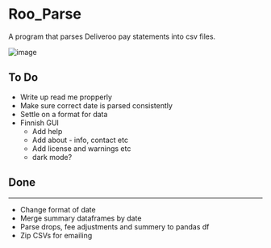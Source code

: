 # Roo_Parse

A program that parses Deliveroo pay statements into csv files.

![image](https://i.imgur.com/w2aJVEB.png)

## To Do
* Write up read me propperly
* Make sure correct date is parsed consistently 
* Settle on a format for data
* Finnish GUI
    * Add help 
    * Add about - info, contact etc
    * Add license and warnings etc
    * dark mode?

## Done
****************************

* Change format of date
* Merge summary dataframes by date
* Parse drops, fee adjustments and summery to pandas df
* Zip CSVs for emailing